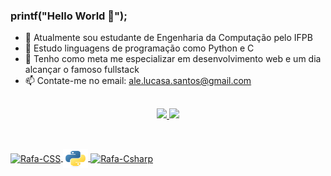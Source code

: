 ### printf("Hello World 👋");

- 🔭 Atualmente sou estudante de Engenharia da Computação pelo IFPB
- 🌱 Estudo linguagens de programação como Python e C
- 📌 Tenho como meta me especializar em desenvolvimento web e um dia alcançar o famoso fullstack
- 📫 Contate-me no email: ale.lucasa.santos@gmail.com

##

<div align="center">
  <a href="https://github.com/alelucas2k">
  <img height="180em" src="https://github-readme-stats.vercel.app/api?username=alelucas2k&show_icons=true&theme=gotham&include_all_commits=true&count_private=true"/>
  <img height="180em" src="https://github-readme-stats.vercel.app/api/top-langs/?username=alelucas2k&layout=compactlangs_count=7&theme=gotham"/>
</div>
  
 ##
  
<div style="display: inline_block"><br>
  <img align="center" alt="Rafa-CSS" height="30" width="40" src="https://cdn.jsdelivr.net/gh/devicons/devicon/icons/jupyter/jupyter-original-wordmark.svg" />
  <img align="center" alt="Rafa-Python" height="30" width="40" src="https://raw.githubusercontent.com/devicons/devicon/master/icons/python/python-original.svg">
  <img align="center" alt="Rafa-Csharp" height="30" width="40" src="https://cdn.jsdelivr.net/gh/devicons/devicon/icons/c/c-original.svg" />
</div>
  
 ##
 
